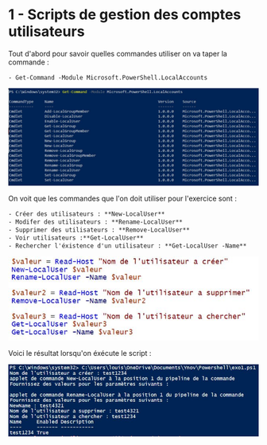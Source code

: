 # 1 - Scripts de gestion des comptes utilisateurs

Tout d'abord pour savoir quelles commandes utiliser on va taper la commande : 
        
    - Get-Command -Module Microsoft.PowerShell.LocalAccounts
  
![](images/cmd.jpg)

On voit que les commandes que l'on doit utiliser pour l'exercice sont : 

    - Créer des utilisateurs : **New-LocalUser**
    - Modifer des utilisateurs : **Rename-LocalUser**
    - Supprimer des utilisateurs : **Remove-LocalUser**
    - Voir utilisateurs :**Get-LocalUser**
    - Rechercher l'éxistence d'un utilisateur : **Get-LocalUser -Name**

![](images/Capture.jpg)

Voici le résultat lorsqu'on éxécute le script : 

![](images/Exo1.jpg)